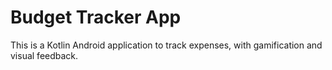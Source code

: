 # Budget Tracker App

This is a Kotlin Android application to track expenses, with gamification and visual feedback.
